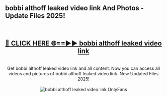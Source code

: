 <h2>bobbi althoff leaked video link And Photos - Update Files 2025!</h2>
<br>
<div align="center">
<h2><a href="https://top-ai-tools.click/QrbHav" rel="nofollow">🔴 CLICK HERE 🌐==►► bobbi althoff leaked video link</a></h2>
<br>
Get bobbi althoff leaked video link and all content. Now you can access all videos and pictures of bobbi althoff leaked video link. New Updated Files 2025!
<br>
<br>
<a href="https://top-ai-tools.click/QrbHav" rel="nofollow" data-target="animated-image.originalLink"><img src="https://i.ibb.co.com/WyWwxjT/player-gif2.gif" alt="bobbi althoff leaked video link OnlyFans" style="max-width: 100%; display: inline-block;" data-target="animated-image.originalImage"></a>
</div>
<br>